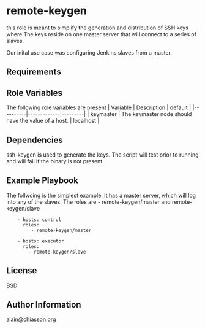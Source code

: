 remote-keygen
=============

this role is meant to simplify the generation and distribution of SSH keys where
The keys reside on one master server that will connect to a series of slaves.

Our inital use case was configuring Jenkins slaves from a master.

Requirements
------------



Role Variables
--------------

The following role variables are present
| Variable | Description | default |
|----------|-------------|---------|
| keymaster  | The keymaster node should have the value of a host. | localhost |


Dependencies
------------

ssh-keygen is used to generate the keys. The script will test prior to running
and will fail if the binary is not present.

Example Playbook
----------------

The follwoing is the simplest example. It has a master server, which will log
into any of the slaves. The roles are - remote-keygen/master and remote-keygen/slave

```
    - hosts: control
      roles:
         - remote-keygen/master

    - hosts: executor
      roles:
        - remote-keygen/slave
```

License
-------

BSD

Author Information
------------------

alain@chiasson.org
